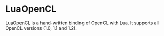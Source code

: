 LuaOpenCL
=========

LuaOpenCL is a hand-written binding of OpenCL with Lua.
It supports all OpenCL versions (1.0, 1.1 and 1.2).
